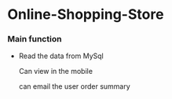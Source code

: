 # Online-Shopping-Store
### Main function

* Read the data from MySql
   
   Can view in the mobile
   
   can email the user order summary

